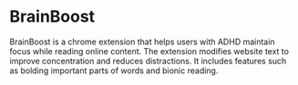 # BrainBoost
BrainBoost is a chrome extension that helps users with ADHD maintain focus while reading online content. The extension modifies website text to improve concentration and reduces distractions. It includes features such as bolding important parts of words and bionic reading.
